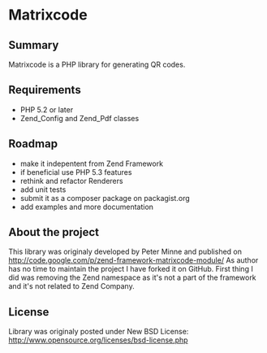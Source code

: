 # Matrixcode

## Summary

Matrixcode is a PHP library for generating QR codes.

## Requirements
  - PHP 5.2 or later
  - Zend_Config and Zend_Pdf classes

## Roadmap
  - make it indepentent from Zend Framework
  - if beneficial use PHP 5.3 features
  - rethink and refactor Renderers
  - add unit tests
  - submit it as a composer package on packagist.org
  - add examples and more documentation

## About the project

This library was originaly developed by Peter Minne and published on http://code.google.com/p/zend-framework-matrixcode-module/
As author has no time to maintain the project I have forked it on GitHub. First thing I did was removing the Zend namespace as it's not a part of the framework and it's not related to Zend Company.

## License

Library was originaly posted under New BSD License: http://www.opensource.org/licenses/bsd-license.php
